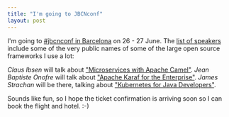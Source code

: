 ```yaml
---
title: "I'm going to JBCNconf"
layout: post
---
```

I'm going to [#jbcnconf in Barcelona][0] on 26 - 27 June. The [list of speakers][1] include some of the very public names of some of the large open source frameworks I use a lot:

*Claus Ibsen* will talk about ["Microservices with Apache Camel"][3]. *Jean Baptiste Onofre* will talk about ["Apache Karaf for the Enterprise"][2]. *James Strachan* will be there, talking about ["Kubernetes for Java Developers"][4].

Sounds like fun, so I hope the ticket confirmation is arriving soon so I can book the flight and hotel. :-)﻿

[0]: http://www.jbcnconf.com/
[1]: http://www.jbcnconf.com/speakers.html
[2]: http://www.jbcnconf.com/infoSpeaker.html?ref=jbaptiste
[3]: http://www.jbcnconf.com/infoSpeaker.html?ref=cibsen
[4]: http://www.jbcnconf.com/infoSpeaker.html?ref=jstrachan

